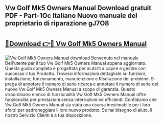 ## Vw Golf Mk5 Owners Manual Download gratuit PDF - Part-1Oc Italiano Nuovo manuale del proprietario di riparazione gJ7O8

# <h2><a href="http://dfdnwxc.blite.top/?on=Vw+Golf+Mk5+Owners+Manual">🔗Download 👉🔴 Vw Golf Mk5 Owners Manual</a></h2>

[![Vw Golf Mk5 Owners Manual download](https://i.imgur.com/lujVjoI.png)](http://dfdnwxc.blite.top/?on=Vw+Golf+Mk5+Owners+Manual)
Benvenuto nel manuale Dell'utente per il tuo Vw Golf Mk5 Owners Manual appena aggiornato. Questa guida completa è progettata per aiutarti a capire e gestire con successo il tuo Prodotto. Troverai informazioni dettagliate su funzioni, installazione, funzionamento, manutenzione e Risoluzione dei problemi. Si prega di annotare il numero di serie ricerca e annotare il numero di serie del nuovo Vw Golf Mk5 Owners Manual a scopo di garanzia. Questo straordinario elenco di funzionalità Vw Golf Mk5 Owners Manual offre funzionalità per prestazioni senza interruzioni ed efficienti. Confidiamo che Vw Golf Mk5 Owners Manual sia stata una risorsa inestimabile per i loro sforzi per padroneggiare il loro nuovo prodotto. Se hai bisogno di aiuto, il nostro Servizio Clienti è a tua disposizione.
